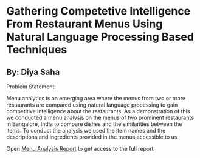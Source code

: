 # Gathering Competetive Intelligence From Restaurant Menus Using Natural Language Processing Based Techniques

By: Diya Saha
------------------------------------------------------------------------------------------------------------

Problem Statement:

  Menu analytics is an emerging area where the menus from two or more restaurants are compared using natural language processing to gain competitive intelligence about the restaurants. As a demonstration of this we conducted a menu analysis on the menus of two prominent restaurants in Bangalore, India to compare dishes and the similarities between the items. To conduct the analysis we used the item names and the descriptions and ingredients provided in the menus accessible to us.

Open [Menu Analysis Report](https://github.com/DiyadotSaha/Menu_Analysis/blob/main/Menu%20Analysis%20Report%20.pdf) to get access to the full report  



